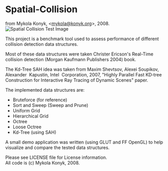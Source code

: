 # Spatial-Collision
from   Mykola Konyk, &lt;mykola@konyk.org>, 2008.
![Spatial Collision Test Image](http://i.imgur.com/VqIZUMS.png)  

This project is a benchmark tool used to assess performance of different collision detection data structures.

Most of these data structures were taken Christer Ericson's Real-Time collision detection (Morgan Kaufmann Publishers 2004) book.

The Kd-Tree SAH idea was taken from Maxim Shevtsov, Alexei Soupikov, Alexander  Kapustin,
Intel  Corporation, 2007, "Highly Parallel Fast KD‐tree Construction for Interactive Ray Tracing of Dynamic Scenes" paper.

The implemented data structures are:  
* Bruteforce (for reference)  
* Sort and Sweep (Sweep and Prune)  
* Uniform Grid  
* Hierarchical Grid  
* Octree  
* Loose Octree  
* Kd-Tree (using SAH)  

A small demo application was written (using GLUT and FF OpenGL) to help visualize and compare the tested data structures.


Please see LICENSE file for License information.  
All code is (c) Mykola Konyk, 2008.

